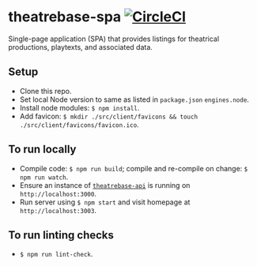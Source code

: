 # theatrebase-spa [![CircleCI](https://circleci.com/gh/andygout/theatrebase-spa/tree/master.svg?style=svg)](https://circleci.com/gh/andygout/theatrebase-spa/tree/master)

Single-page application (SPA) that provides listings for theatrical productions, playtexts, and associated data.

## Setup
- Clone this repo.
- Set local Node version to same as listed in `package.json` `engines.node`.
- Install node modules: `$ npm install`.
- Add favicon: `$ mkdir ./src/client/favicons && touch ./src/client/favicons/favicon.ico`.

## To run locally
- Compile code: `$ npm run build`; compile and re-compile on change: `$ npm run watch`.
- Ensure an instance of [`theatrebase-api`](https://github.com/andygout/theatrebase-api) is running on `http://localhost:3000`.
- Run server using `$ npm start` and visit homepage at `http://localhost:3003`.

## To run linting checks
- `$ npm run lint-check`.
